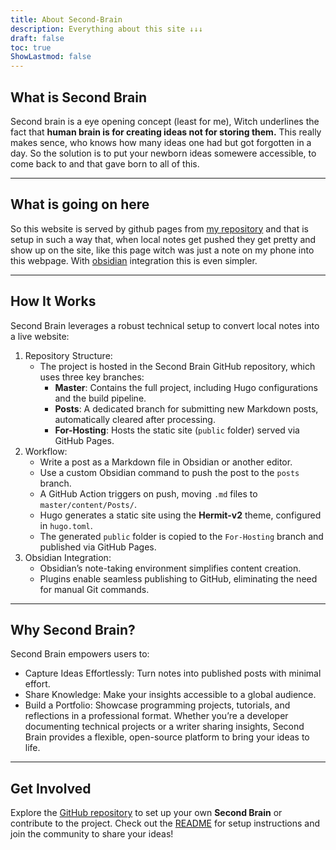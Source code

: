 ```yaml
---
title: About Second-Brain
description: Everything about this site ↓↓↓
draft: false
toc: true
ShowLastmod: false
---
```


## What is Second Brain

Second brain is a eye opening concept (least for me), Witch underlines the fact that **human brain is for creating ideas not for storing them.** This really makes sence, who knows how many ideas one had but got forgotten in a day. So the solution is to put your newborn ideas somewere accessible, to come back to and that gave born to all of this. 

---

## What is going on here

So this website is served by github pages from [my repository](https://github.com/demetrebadzaradze/Second-brain) and that is setup in such a way that, when local notes get pushed they get pretty and show up on the site, like this page witch was just a note on my phone into this webpage. With [obsidian](https://obsidian.md) integration this is even simpler. 

---

## How It Works

Second Brain leverages a robust technical setup to convert local notes into a live website:
1. Repository Structure:
    - The project is hosted in the Second Brain GitHub repository, which uses three key branches:
      - **Master**: Contains the full project, including Hugo configurations and the build pipeline.
      - **Posts**: A dedicated branch for submitting new Markdown posts, automatically cleared after processing.
      - **For-Hosting**: Hosts the static site (`public` folder) served via GitHub Pages.
1. Workflow:
    - Write a post as a Markdown file in Obsidian or another editor.
    - Use a custom Obsidian command to push the post to the `posts` branch.
    - A GitHub Action triggers on push, moving `.md` files to `master/content/Posts/`.
    - Hugo generates a static site using the **Hermit-v2** theme, configured in `hugo.toml`.
    - The generated `public` folder is copied to the `For-Hosting` branch and published via GitHub Pages.
1. Obsidian Integration:
    - Obsidian’s note-taking environment simplifies content creation.
    - Plugins enable seamless publishing to GitHub, eliminating the need for manual Git commands.
  
---

## Why Second Brain?

Second Brain empowers users to:
- Capture Ideas Effortlessly: Turn notes into published posts with minimal effort.
- Share Knowledge: Make your insights accessible to a global audience.
- Build a Portfolio: Showcase programming projects, tutorials, and reflections in a professional format.
Whether you’re a developer documenting technical projects or a writer sharing insights, Second Brain provides a flexible, open-source platform to bring your ideas to life.

---

## Get Involved

Explore the [GitHub repository](https://github.com/demetrebadzaradze/Second-Brain/) to set up your own **Second Brain** or contribute to the project. Check out the [README](https://github.com/demetrebadzaradze/Second-Brain/blob/master/README.md) for setup instructions and join the community to share your ideas!
